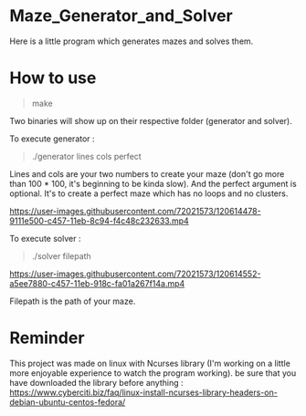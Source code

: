 #
# Maze_Generator_and_Solver
Here is a little program which generates mazes and solves them.
#
# How to use 
> make

Two binaries will show up on their respective folder (generator and solver).

To execute generator :
> ./generator lines cols perfect

Lines and cols are your two numbers to create your maze (don't go more than 100 * 100, it's beginning to be kinda slow).
And the perfect argument is optional. It's to create a perfect maze which has no loops and no clusters.

https://user-images.githubusercontent.com/72021573/120614478-9111e500-c457-11eb-8c94-f4c48c232633.mp4

To execute solver :
> ./solver filepath

https://user-images.githubusercontent.com/72021573/120614552-a5ee7880-c457-11eb-918c-fa01a267f14a.mp4

Filepath is the path of your maze.
#
# Reminder
This project was made on linux with Ncurses library (I'm working on a little more enjoyable experience to watch the program working).
be sure that you have downloaded the library before anything : https://www.cyberciti.biz/faq/linux-install-ncurses-library-headers-on-debian-ubuntu-centos-fedora/
